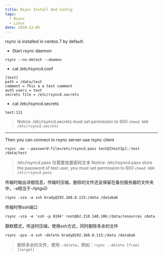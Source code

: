 ```yaml
---
title: Rsync Install And Config
tags:
  - Rsync
  - Linux
date: 2018-12-05
---
```


rsync is installed in centos 7 by default.
- Start rsync daemon
```
rsync --no-detach --daemon
```

<!-- more -->

- cat /etc/rsyncd.conf
```
[test]
path = /data/test
comment = This a a test comment
auth users = test
secrets file = /etc/rsyncd.secrets
```

- cat /etc/rsyncd.secrets
```
test:111
```
> Notice: /etc/rsyncd.secrets must set permission to 600 `chmod 600 /etc/rsyncd.secrets`

-----

Then you can connect to rsync server use rsync client
```
rsync -av --password-file=/etc/rsyncd.pass test@[hostIp]::test /data/test
```
> /etc/rsyncd.pass 仅需要放置密码文本
> Notice: /etc/rsyncd.pass store the password of test user, you must set permission to 600 `chmod 600 /etc/rsyncd.pass`


传输时输出详细信息，传输时压缩，删除的文件还会保留在备份服务器的文件夹中，-a相当于-rlptgoD
```
rsync -vza -e ssh brady@192.168.8.115:/data /databak
```

传输时带ssh端口
```
rsync -vza -e 'ssh -p 8194' root@62.210.140.106:/data/resources /data
```

静默模式，传送时压缩，使用ssh方式，同时删除多余的文件
```
rsync -qza -e ssh —delete brady@192.168.8.115:/data /databak
```

> 删除多余的文件，使用`--delete`，例如：`rsync --delete [from] [target]`